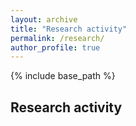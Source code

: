 ```yaml
---
layout: archive
title: "Research activity"
permalink: /research/
author_profile: true
---
```


{% include base_path %}


## Research activity

